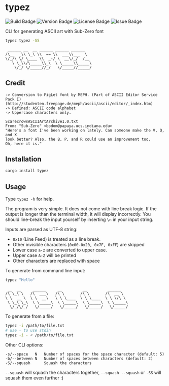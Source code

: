 # typez

![Build Badge](https://img.shields.io/github/check-runs/Pistonite/typez/main)
![Version Badge](https://img.shields.io/crates/v/typez)
![License Badge](https://img.shields.io/github/license/Pistonite/typez)
![Issue Badge](https://img.shields.io/github/issues/Pistonite/typez)

CLI for generating ASCII art with Sub-Zero font

```bash
typez typez -SS
```
```
 ______ __  __ ______ ______ ______  
/\__  _\\ \_\ \\  == \\  ___\\___  \ 
\/_/\ \/ \____ \\  _-/ \  __\/_/  /__
   \ \_\\/\_____\\_\  \ \_____\\_____\
    \/_/ \/_____//_/   \/_____//_____/
```

## Credit
```
-> Conversion to FigLet font by MEPH. (Part of ASCII Editor Service Pack I)
(http://studenten.freepage.de/meph/ascii/ascii/editor/_index.htm)
-> Defined: ASCII code alphabet
-> Uppercase characters only.

ScarecrowsASCIIArtArchive1.0.txt
From: "Sub-Zero" <bodom@papaya.ucs.indiana.edu>
"Here's a font I've been working on lately. Can someone make the V, Q, and X
look better? Also, the B, P, and R could use an improvement too.
Oh, here it is."
```

## Installation
```bash
cargo install typez
```

## Usage
Type `typez -h` for help.

The program is very simple. It does not come with line break logic.
If the output is longer than the terminal width, it will display incorrectly.
You should line-break the input yourself by inserting `\n` in your input string.

Inputs are parsed as UTF-8 string:
- `0x10` (Line Feed) is treated as a line break.
- Other invisible characters (`0x00-0x20, 0x7F, 0xFF`) are skipped
- Lower case `a-z` are converted to upper case.
- Upper case `A-Z` will be printed
- Other characters are replaced with space

To generate from command line input:
```bash
typez "Hello"
```
```
 __  __     ______     __         __         ______  
/\ \_\ \   /\  ___\   /\ \       /\ \       /\  __ \ 
\ \  __ \  \ \  __\   \ \ \____  \ \ \____  \ \ \/\ \
 \ \_\ \_\  \ \_____\  \ \_____\  \ \_____\  \ \_____\
  \/_/\/_/   \/_____/   \/_____/   \/_____/   \/_____/
```

To generate from a file:
```bash
typez -i /path/to/file.txt
# use - to use stdin
typez -i - < /path/to/file.txt
```

Other CLI options:
```
-s/--space   N   Number of spaces for the space character (default: 5)
-b/--between N   Number of spaces between characters (default: 2)
-S/--squash      Squash the characters
```

`--squash` will squash the characters together, `--squash --squash` or `-SS` will
squash them even further :)
